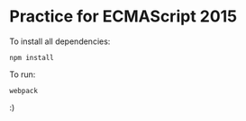 # Practice for  ECMAScript 2015

To install all dependencies:

`npm install`

To run:

`webpack`

:)

